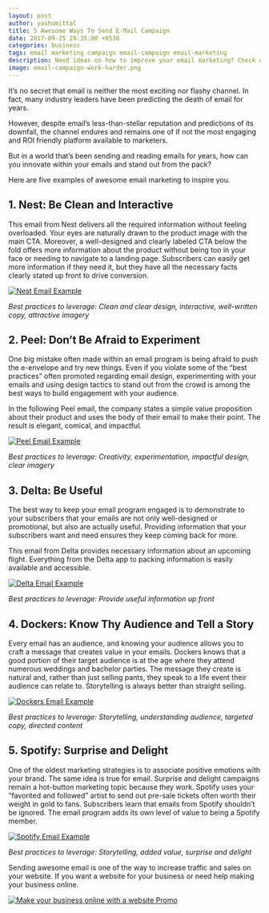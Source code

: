 ```yaml
---
layout: post
author: yashumittal
title: 5 Awesome Ways To Send E-Mail Campaign
date: 2017-09-25 20:35:00 +0530
categories: business
tags: email marketing campaign email-campaign email-marketing
description: Need ideas on how to improve your email marketing? Check out these five examples of awesome email marketing strategy and design.
image: email-campaign-work-harder.png
---
```


It’s no secret that email is neither the most exciting nor flashy channel. In fact, many industry leaders have been predicting the death of email for years.

However, despite email’s less-than-stellar reputation and predictions of its downfall, the channel endures and remains one of if not the most engaging and ROI friendly platform available to marketers.

But in a world that’s been sending and reading emails for years, how can you innovate within your emails and stand out from the pack?

Here are five examples of awesome email marketing to inspire you.

## 1. Nest: Be Clean and Interactive

This email from Nest delivers all the required information without feeling overloaded. Your eyes are naturally drawn to the product image with the main CTA. Moreover, a well-designed and clearly labeled CTA below the fold offers more information about the product without being too in your face or needing to navigate to a landing page. Subscribers can easily get more information if they need it, but they have all the necessary facts clearly stated up front to drive conversion.

[![Nest Email Example](//blog.codecarrot.net/images/nest-email-2.png)](//codecarrot.net/)

*Best practices to leverage: Clean and clear design, interactive, well-written copy, attractive imagery*

## 2. Peel: Don’t Be Afraid to Experiment

One big mistake often made within an email program is being afraid to push the e-envelope and try new things. Even if you violate some of the “best practices” often promoted regarding email design, experimenting with your emails and using design tactics to stand out from the crowd is among the best ways to build engagement with your audience.

In the following Peel email, the company states a simple value proposition about their product and uses the body of their email to make their point. The result is elegant, comical, and impactful.

[![Peel Email Example](//blog.codecarrot.net/images/peel-email-example-1.jpg)](//codecarrot.net/)

*Best practices to leverage: Creativity, experimentation, impactful design, clear imagery*

## 3. Delta: Be Useful

The best way to keep your email program engaged is to demonstrate to your subscribers that your emails are not only well-designed or promotional, but also are actually useful. Providing information that your subscribers want and need ensures they keep coming back for more.

This email from Delta provides necessary information about an upcoming flight. Everything from the Delta app to packing information is easily available and accessible.

[![Delta Email Example](//blog.codecarrot.net/images/delta-example.png)](http;//codecarrot.net/)

*Best practices to leverage: Provide useful information up front*

## 4. Dockers: Know Thy Audience and Tell a Story

Every email has an audience, and knowing your audience allows you to craft a message that creates value in your emails. Dockers knows that a good portion of their target audience is at the age where they attend numerous weddings and bachelor parties. The message they create is natural and, rather than just selling pants, they speak to a life event their audience can relate to. Storytelling is always better than straight selling.

[![Dockers Email Example](//blog.codecarrot.net/images/dockers-email-marketing.png)](//codecarrot.net/)

*Best practices to leverage: Storytelling, understanding audience, targeted copy, directed content*

## 5. Spotify: Surprise and Delight

One of the oldest marketing strategies is to associate positive emotions with your brand. The same idea is true for email. Surprise and delight campaigns remain a hot-button marketing topic because they work. Spotify uses your “favorited and followed” artist to send out pre-sale tickets often worth their weight in gold to fans. Subscribers learn that emails from Spotify shouldn’t be ignored. The email program adds its own level of value to being a Spotify member.

[![Spotify Email Example](//blog.codecarrot.net/images/spotify-email.png)](//codecarrot.net/)

*Best practices to leverage: Storytelling, added value, surprise and delight*

Sending awesome email is one of the way to increase traffic and sales on your website. If you want a website for your business or need help making your business online.

[![Make your business online with a website Promo](//blog.codecarrot.net/images/lady-siting-and-working-on-laptop-make-business-online-with-a-website-promo.png)](//codecarrot.net/)
